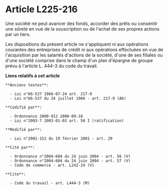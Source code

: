# Article L225-216

Une société ne peut avancer des fonds, accorder des prêts ou consentir une sûreté en vue de la souscription ou de l'achat de
ses propres actions par un tiers.

Les dispositions du présent article ne s'appliquent ni aux opérations courantes des entreprises de crédit ni aux opérations
effectuées en vue de l'acquisition par les salariés d'actions de la société, d'une de ses filiales ou d'une société comprise
dans le champ d'un plan d'épargne de groupe prévu à l'article L. 444-3 du code du travail.

**Liens relatifs à cet article**

	**Anciens textes**:

	  - Loi n°66-537 1966-07-24 art. 217-9
	  - Loi n°66-537 du 24 juillet 1966 - art. 217-9 (Ab)

	**Codifié par**:

	  - Ordonnance 2000-912 2000-09-18
	  - Loi n°2003-7 2003-01-03 art. 50 I (ratification)

	**Modifié par**:

	  - Loi n°2001-152 du 19 février 2001 - art. 29

	**Cité par**:

	  - Ordonnance n°2004-604 du 24 juin 2004 - art. 56 (V)
	  - Ordonnance n°2004-604 du 24 juin 2004 - art. 57 (V)
	  - Code de commerce - art. L242-24 (V)

	**Cite**:

	  - Code du travail - art. L444-3 (M)
